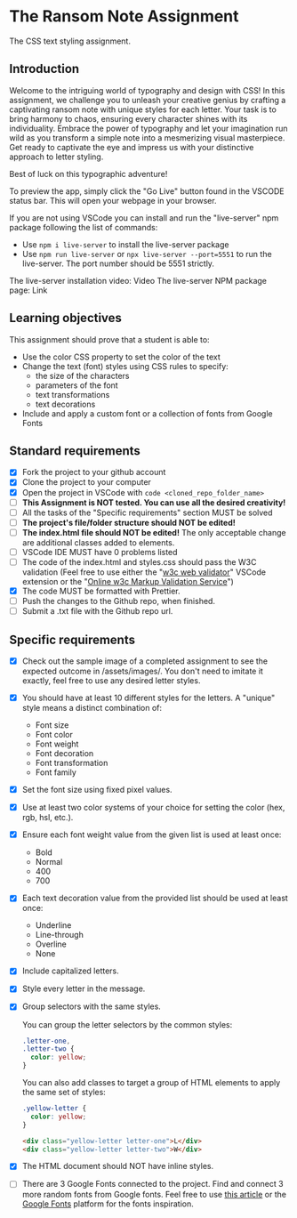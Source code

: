 # The Ransom Note Assignment

The CSS text styling assignment.

## Introduction

Welcome to the intriguing world of typography and design with CSS! In this assignment, we challenge you to unleash your creative genius by crafting a captivating ransom note with unique styles for each letter. Your task is to bring harmony to chaos, ensuring every character shines with its individuality. Embrace the power of typography and let your imagination run wild as you transform a simple note into a mesmerizing visual masterpiece. Get ready to captivate the eye and impress us with your distinctive approach to letter styling.

Best of luck on this typographic adventure!

To preview the app, simply click the "Go Live" button found in the VSCODE status bar. This will open your webpage in your browser.

If you are not using VSCode you can install and run the "live-server" npm package following the list of commands:

- Use `npm i live-server` to install the live-server package
- Use `npm run live-server` or `npx live-server --port=5551` to run the live-server. The port number should be 5551 strictly.

The live-server installation video: Video
The live-server NPM package page: Link

## Learning objectives

This assignment should prove that a student is able to:

- Use the color CSS property to set the color of the text
- Change the text (font) styles using CSS rules to specify:
  - the size of the characters
  - parameters of the font
  - text transformations
  - text decorations
- Include and apply a custom font or a collection of fonts from Google Fonts

## Standard requirements

- [x] Fork the project to your github account
- [x] Clone the project to your computer
- [x] Open the project in VSCode with `code <cloned_repo_folder_name>`
- [ ] **This Assignment is NOT tested. You can use all the desired creativity!**
- [ ] All the tasks of the "Specific requirements" section MUST be solved
- [ ] **The project's file/folder structure should NOT be edited!**
- [ ] **The index.html file should NOT be edited!** The only acceptable change are additional classes added to elements.
- [ ] VSCode IDE MUST have 0 problems listed
- [ ] The code of the index.html and styles.css should pass the W3C validation (Feel free to use either the "[w3c web validator](https://marketplace.visualstudio.com/items?itemName=CelianRiboulet.webvalidator)" VSCode extension or the "[Online w3c Markup Validation Service](https://validator.w3.org/#validate_by_input)")
- [x] The code MUST be formatted with Prettier.
- [ ] Push the changes to the Github repo, when finished.
- [ ] Submit a .txt file with the Github repo url.

## Specific requirements

- [x] Check out the sample image of a completed assignment to see the expected outcome in /assets/images/. You don't need to imitate it exactly, feel free to use any desired letter styles.
- [x] You should have at least 10 different styles for the letters. A "unique" style means a distinct combination of:
  - Font size
  - Font color
  - Font weight
  - Font decoration
  - Font transformation
  - Font family
- [x] Set the font size using fixed pixel values.
- [x] Use at least two color systems of your choice for setting the color (hex, rgb, hsl, etc.).
- [x] Ensure each font weight value from the given list is used at least once:
  - Bold
  - Normal
  - 400
  - 700
- [x] Each text decoration value from the provided list should be used at least once:
  - Underline
  - Line-through
  - Overline
  - None
- [x] Include capitalized letters.
- [x] Style every letter in the message.
- [x] Group selectors with the same styles.

  You can group the letter selectors by the common styles:

  ```CSS
  .letter-one,
  .letter-two {
    color: yellow;
  }
  ```

  You can also add classes to target a group of HTML elements to apply the same set of styles:

  ```CSS
  .yellow-letter {
    color: yellow;
  }
  ```

  ```HTML
  <div class="yellow-letter letter-one">L</div>
  <div class="yellow-letter letter-two">W</div>
  ```

- [x] The HTML document should NOT have inline styles.
- [ ] There are 3 Google Fonts connected to the project. Find and connect 3 more random fonts from Google fonts. Feel free to use [this article](https://www.webdesignerdepot.com/2021/09/21-exceptional-google-fonts-you-probably-havent-discovered-yet/) or the [Google Fonts](https://fonts.google.com/) platform for the fonts inspiration.
